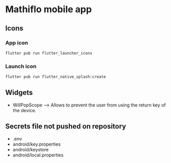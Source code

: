 # Mathiflo mobile app

## Icons

### App icon

```bash
flutter pub run flutter_launcher_icons
```

### Launch icon

```bash
flutter pub run flutter_native_splash:create
```

## Widgets

- WillPopScope --> Allows to prevent the user from using the return key of the device.

## Secrets file not pushed on repository

- .env
- android/key.properties
- android/keystore
- android/local.properties
